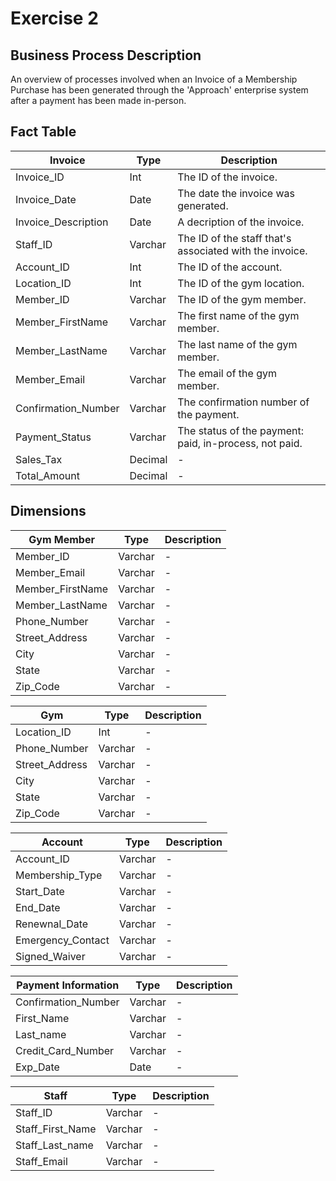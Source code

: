 # Exercise 2

## Business Process Description

An overview of processes involved when an Invoice of a Membership Purchase has been generated through the 'Approach' enterprise system after a payment has been made in-person.

## Fact Table

| Invoice | Type | Description |
| --- | --- | --- |
| Invoice_ID | Int | The ID of the invoice. |
| Invoice_Date | Date | The date the invoice was generated. |
| Invoice_Description | Date | A decription of the invoice. |
| Staff_ID  | Varchar | The ID of the staff that's associated with the invoice. |
| Account_ID  | Int | The ID of the account. |
| Location_ID  | Int | The ID of the gym location. |
| Member_ID  | Varchar | The ID of the gym member. |
| Member_FirstName  | Varchar | The first name of the gym member. |
| Member_LastName  | Varchar | The last name of the gym member. |
| Member_Email  | Varchar | The email of the gym member. |
| Confirmation_Number  | Varchar | The confirmation number of the payment. |
| Payment_Status  | Varchar | The status of the payment: paid, in-process, not paid. |
| Sales_Tax  | Decimal | - |
| Total_Amount  | Decimal | - |

## Dimensions

| Gym Member | Type | Description |
| --- | --- | --- |
| Member_ID | Varchar | - |
| Member_Email | Varchar | - |
| Member_FirstName | Varchar | - |
| Member_LastName | Varchar | - |
| Phone_Number | Varchar | - |
| Street_Address | Varchar | - |
| City | Varchar | - |
| State | Varchar | - |
| Zip_Code | Varchar | - | 

| Gym | Type | Description |
| --- | --- | --- |
| Location_ID | Int | - |
| Phone_Number | Varchar | -|
| Street_Address | Varchar | - |
| City | Varchar | - |
| State | Varchar| - |
| Zip_Code | Varchar| - | 

| Account | Type | Description |
| --- | --- | --- |
| Account_ID | Varchar| - |
| Membership_Type | Varchar| - |
| Start_Date | Varchar | - |
| End_Date | Varchar| - |
| Renewnal_Date | Varchar | - |
| Emergency_Contact | Varchar | - | 
| Signed_Waiver | Varchar | - | 

| Payment Information | Type | Description |
| --- | --- | --- |
| Confirmation_Number | Varchar | - |
| First_Name | Varchar | - |
| Last_name | Varchar | - |
| Credit_Card_Number | Varchar | -|
| Exp_Date | Date | - |

| Staff | Type | Description |
| --- | --- | --- |
| Staff_ID | Varchar | - |
| Staff_First_Name | Varchar | - |
| Staff_Last_name | Varchar | - |
| Staff_Email | Varchar| - |


